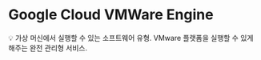 # Google Cloud VMWare Engine

<aside>
💡 가상 머신에서 실행할 수 있는 소프트웨어 유형.
VMware 플랫폼을 실행할 수 있게 해주는 완전 관리형 서비스.

</aside>